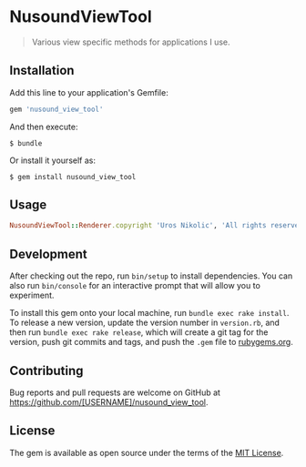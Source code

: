 # NusoundViewTool

> Various view specific methods for applications I use.

## Installation

Add this line to your application's Gemfile:

```ruby
gem 'nusound_view_tool'
```

And then execute:

    $ bundle

Or install it yourself as:

    $ gem install nusound_view_tool

## Usage

```ruby
NusoundViewTool::Renderer.copyright 'Uros Nikolic', 'All rights reserved'
```

## Development

After checking out the repo, run `bin/setup` to install dependencies. You can also run `bin/console` for an interactive prompt that will allow you to experiment.

To install this gem onto your local machine, run `bundle exec rake install`. To release a new version, update the version number in `version.rb`, and then run `bundle exec rake release`, which will create a git tag for the version, push git commits and tags, and push the `.gem` file to [rubygems.org](https://rubygems.org).

## Contributing

Bug reports and pull requests are welcome on GitHub at https://github.com/[USERNAME]/nusound_view_tool.

## License

The gem is available as open source under the terms of the [MIT License](http://opensource.org/licenses/MIT).

